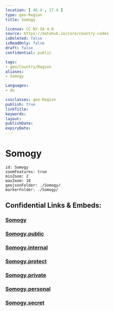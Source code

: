 ```yaml
---
location: [ 46.4 , 17.4 ] 
type: geo-Region
title: Somogy

license: CC BY-SA 4.0
source: https://datahub.io/core/country-codes
isDeleted: false
isReadOnly: false
draft: false
confidential: public

tags:
- geo/Country/Region
aliases:
- Somogy

Languages:
- de

cssclasses: geo-Region
publish: true
linkTitle: 
keywords: 
layout: 
publishDate: 
expiryDate: 
---
```


# Somogy

```leaflet
id: Somogy
zoomFeatures: true 
minZoom: 2 
maxZoom: 18
geojsonFolder: ./Somogy/
markerFolder: ./Somogy/
```


## Confidential Links & Embeds: 

### [Somogy](/_Standards/Earth/Continent/Europe/Europe~East/Hungary/Counties~Hungary/Somogy.md) 

### [Somogy.public](/_public/Earth/Continent/Europe/Europe~East/Hungary/Counties~Hungary/Somogy.public.md) 

### [Somogy.internal](/_internal/Earth/Continent/Europe/Europe~East/Hungary/Counties~Hungary/Somogy.internal.md) 

### [Somogy.protect](/_protect/Earth/Continent/Europe/Europe~East/Hungary/Counties~Hungary/Somogy.protect.md) 

### [Somogy.private](/_private/Earth/Continent/Europe/Europe~East/Hungary/Counties~Hungary/Somogy.private.md) 

### [Somogy.personal](/_personal/Earth/Continent/Europe/Europe~East/Hungary/Counties~Hungary/Somogy.personal.md) 

### [Somogy.secret](/_secret/Earth/Continent/Europe/Europe~East/Hungary/Counties~Hungary/Somogy.secret.md)

